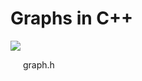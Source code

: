 # Graphs in C++

<a href="https://drive.google.com/file/d/0B9bHQYp5d9ScdGhpTTdhZkFvZWs/view?usp=sharing">
  <img src="http://file.fyicenter.com/b/h_file_icon.jpg">
</a>
<p style="padding-left: 20px;">graph.h</p>
